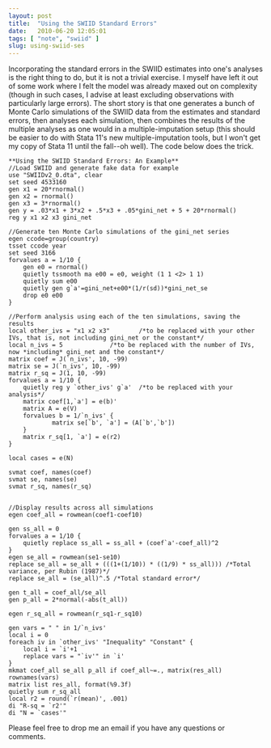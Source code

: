 ```yaml
---
layout: post
title:  "Using the SWIID Standard Errors"
date:   2010-06-20 12:05:01
tags: [ "note", "swiid" ]
slug: using-swiid-ses
---
```


Incorporating the standard errors in the SWIID estimates into one's analyses is the right thing to do, but it is not a trivial exercise.  I myself have left it out of some work where I felt the model was already maxed out on complexity (though in such cases, I advise at least excluding observations with particularly large errors).  The short story is that one generates a bunch of Monte Carlo simulations of the SWIID data from the estimates and standard errors, then analyses each simulation, then combines the results of the multiple analyses as one would in a multiple-imputation setup (this should be easier to do with Stata 11's new multiple-imputation tools, but I won't get my copy of Stata 11 until the fall--oh well).  The code below does the trick.


    **Using the SWIID Standard Errors: An Example**
    //Load SWIID and generate fake data for example
    use "SWIIDv2_0.dta", clear
    set seed 4533160
    gen x1 = 20*rnormal()
    gen x2 = rnormal()
    gen x3 = 3*rnormal()
    gen y = .03*x1 + 3*x2 + .5*x3 + .05*gini_net + 5 + 20*rnormal()
    reg y x1 x2 x3 gini_net
    
    //Generate ten Monte Carlo simulations of the gini_net series
    egen ccode=group(country)				
    tsset ccode year						
    set seed 3166							
    forvalues a = 1/10 {
    	gen e0 = rnormal()
    	quietly tssmooth ma e00 = e0, weight (1 1 <2> 1 1)
    	quietly sum e00
    	quietly gen g`a'=gini_net+e00*(1/r(sd))*gini_net_se
    	drop e0 e00
    }
    
    //Perform analysis using each of the ten simulations, saving the results
    local other_ivs = "x1 x2 x3"		/*to be replaced with your other IVs, that is, not including gini_net or the constant*/
    local n_ivs = 5				/*to be replaced with the number of IVs, now *including* gini_net and the constant*/
    matrix coef = J(`n_ivs', 10, -99)
    matrix se = J(`n_ivs', 10, -99)
    matrix r_sq = J(1, 10, -99)
    forvalues a = 1/10 {
    	quietly reg y `other_ivs' g`a'	/*to be replaced with your analysis*/	
    	matrix coef[1,`a'] = e(b)'
    	matrix A = e(V)
    	forvalues b = 1/`n_ivs' {
    			matrix se[`b', `a'] = (A[`b',`b'])
    	}
    	matrix r_sq[1, `a'] = e(r2)
    }		
    
    local cases = e(N)
    
    svmat coef, names(coef)
    svmat se, names(se)
    svmat r_sq, names(r_sq)
    
    
    //Display results across all simulations
    egen coef_all = rowmean(coef1-coef10)
    
    gen ss_all = 0
    forvalues a = 1/10 {
    	quietly replace ss_all = ss_all + (coef`a'-coef_all)^2
    }
    egen se_all = rowmean(se1-se10)
    replace se_all = se_all + (((1+(1/10)) * ((1/9) * ss_all))) /*Total variance, per Rubin (1987)*/
    replace se_all = (se_all)^.5 /*Total standard error*/
    
    gen t_all = coef_all/se_all
    gen p_all = 2*normal(-abs(t_all))
    
    egen r_sq_all = rowmean(r_sq1-r_sq10)
    
    gen vars = " " in 1/`n_ivs'
    local i = 0
    foreach iv in `other_ivs' "Inequality" "Constant" {
    	local i = `i'+1
    	replace vars = "`iv'" in `i'
    }
    mkmat coef_all se_all p_all if coef_all~=., matrix(res_all) rownames(vars)
    matrix list res_all, format(%9.3f)
    quietly sum r_sq_all
    local r2 = round(`r(mean)', .001)
    di "R-sq = `r2'"
    di "N = `cases'"


Please feel free to drop me an email if you have any questions or comments.
